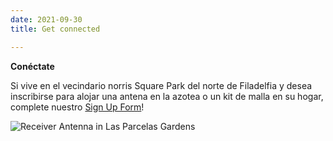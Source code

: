 ```yaml
---
date: 2021-09-30
title: Get connected

---
```

**Conéctate**

Si vive en el vecindario norris Square Park del norte de Filadelfia y desea inscribirse para alojar una antena en la azotea o un kit de malla en su hogar, complete nuestro [Sign Up Form](https://docs.google.com/forms/d/e/1FAIpQLSfjx0A9mFxMiXSb1jisgcHFHwTzktsuz4c36Ja1tVOQjjXzow/viewform)!

![Receiver Antenna in Las Parcelas Gardens](/images/antenna_detail2.jpg)